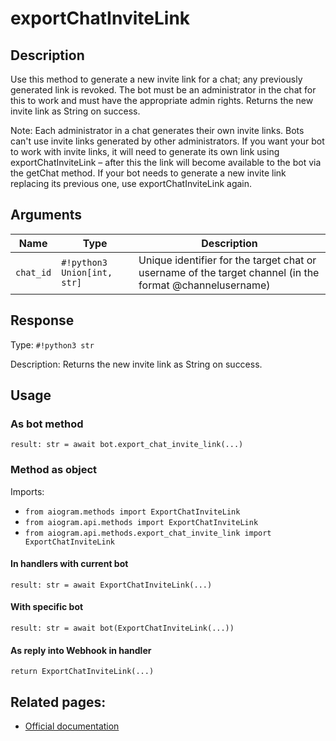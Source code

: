 # exportChatInviteLink

## Description

Use this method to generate a new invite link for a chat; any previously generated link is revoked. The bot must be an administrator in the chat for this to work and must have the appropriate admin rights. Returns the new invite link as String on success.

Note: Each administrator in a chat generates their own invite links. Bots can't use invite links generated by other administrators. If you want your bot to work with invite links, it will need to generate its own link using exportChatInviteLink – after this the link will become available to the bot via the getChat method. If your bot needs to generate a new invite link replacing its previous one, use exportChatInviteLink again.


## Arguments

| Name | Type | Description |
| - | - | - |
| `chat_id` | `#!python3 Union[int, str]` | Unique identifier for the target chat or username of the target channel (in the format @channelusername) |



## Response

Type: `#!python3 str`

Description: Returns the new invite link as String on success.


## Usage

### As bot method

```python3
result: str = await bot.export_chat_invite_link(...)
```

### Method as object

Imports:

- `from aiogram.methods import ExportChatInviteLink`
- `from aiogram.api.methods import ExportChatInviteLink`
- `from aiogram.api.methods.export_chat_invite_link import ExportChatInviteLink`

#### In handlers with current bot
```python3
result: str = await ExportChatInviteLink(...)
```

#### With specific bot
```python3
result: str = await bot(ExportChatInviteLink(...))
```
#### As reply into Webhook in handler
```python3
return ExportChatInviteLink(...)
```


## Related pages:

- [Official documentation](https://core.telegram.org/bots/api#exportchatinvitelink)
